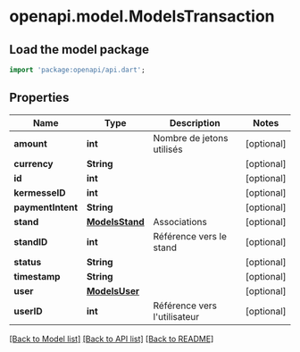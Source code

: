 # openapi.model.ModelsTransaction

## Load the model package
```dart
import 'package:openapi/api.dart';
```

## Properties
Name | Type | Description | Notes
------------ | ------------- | ------------- | -------------
**amount** | **int** | Nombre de jetons utilisés | [optional] 
**currency** | **String** |  | [optional] 
**id** | **int** |  | [optional] 
**kermesseID** | **int** |  | [optional] 
**paymentIntent** | **String** |  | [optional] 
**stand** | [**ModelsStand**](ModelsStand.md) | Associations | [optional] 
**standID** | **int** | Référence vers le stand | [optional] 
**status** | **String** |  | [optional] 
**timestamp** | **String** |  | [optional] 
**user** | [**ModelsUser**](ModelsUser.md) |  | [optional] 
**userID** | **int** | Référence vers l'utilisateur | [optional] 

[[Back to Model list]](../README.md#documentation-for-models) [[Back to API list]](../README.md#documentation-for-api-endpoints) [[Back to README]](../README.md)


